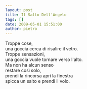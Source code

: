 ```yaml
---
layout: post
title: Il Salto Dell'Angelo
tags: []
date: 2009-05-01 15:51:00
author: pietro
---
```

Troppe cose,<br/>una goccia cerca di risalire il vetro.<br/>Troppe sensazioni,<br/>una goccia vuole tornare verso l'alto.<br/>Ma non ha alcun senso<br/>restare così solo,<br/>prendi la rincorsa apri la finestra<br/>spicca un salto e prendi il volo.
